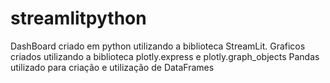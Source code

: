 # streamlitpython

DashBoard criado em python utilizando a biblioteca StreamLit.
Graficos criados utilizando a biblioteca plotly.express e plotly.graph_objects
Pandas utilizado para criação e utilização de DataFrames
